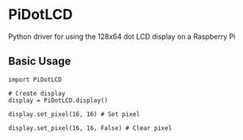# PiDotLCD
Python driver for using the 128x64 dot LCD display on a Raspberry Pi

## Basic Usage
```python3
import PiDotLCD

# Create display
display = PiDotLCD.display()

display.set_pixel(16, 16) # Set pixel

display.set_pixel(16, 16, False) # Clear pixel



```
